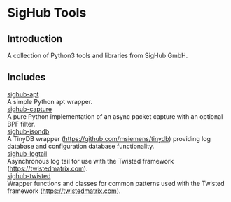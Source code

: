 # SigHub Tools
## Introduction
A collection of Python3 tools and libraries from SigHub GmbH.
## Includes
[sighub-apt](apt/README.md)\
A simple Python apt wrapper.\
[sighub-capture](capture/README.md)\
A pure Python implementation of an async packet capture with an optional BPF filter.\
[sighub-jsondb](jsondb/README.md)\
A TinyDB wrapper (https://github.com/msiemens/tinydb) providing log database and configuration database functionality.\
[sighub-logtail](logtail/README.md)\
Asynchronous log tail for use with the Twisted framework (https://twistedmatrix.com). \
[sighub-twisted](twisted/README.md)\
Wrapper functions and classes for common patterns used with the Twisted framework (https://twistedmatrix.com).
